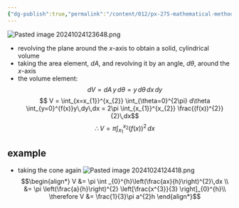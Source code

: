 ```yaml
---
{"dg-publish":true,"permalink":"/content/012/px-275-mathematical-methods/b-coordinate-systems-and-integration/b2-4-integration/px-275-b4d-volumes-of-revolution/","created":"2024-11-25T10:50:32.000+00:00","updated":"2024-11-26T10:05:00.461+00:00"}
---
```


![Pasted image 20241024123648.png](/img/user/pics/Pasted%20image%2020241024123648.png)
- revolving the plane around the $x$-axis to obtain a solid, cylindrical volume
- taking the area element, $dA$, and revolving it by an angle, $d\theta$, around the $x$-axis
- the volume element: 
$$dV = dA \,y\,d\theta = y\,d\theta\,dx\,dy$$
$$ V = \int_{x=x_{1}}^{x_{2}} \int_{\theta=0}^{2\pi} d\theta \int_{y=0}^{f(x)}y\,dy\,dx = 2\pi \int_{x_{1}}^{x_{2}} \frac{(f(x))^{2}}{2}\,dx$$
$$ \therefore V = \pi \int_{x_{1}}^{x_{2}}(f(x))^{2}\,dx$$
## example
- taking the cone again
![Pasted image 20241024124418.png](/img/user/pics/Pasted%20image%2020241024124418.png)
$$\begin{align*}
	V &= \pi \int _{0}^{h}\left(\frac{ax}{h}\right)^{2}\,dx \\
	&= \pi \left(\frac{a}{h}\right)^{2} \left[\frac{x^{3}}{3} \right]_{0}^{h}\\
	\therefore V &= \frac{1}{3}\pi a^{2}h
\end{align*}$$
